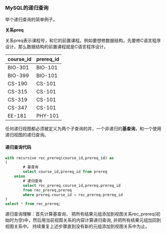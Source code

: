 ### MySQL的递归查询

举个递归查询的简单例子。

**关系preq**

关系preq表示课程号，和它的前置课程。例如要想修数据结构，先要修C语言程序设计。那么数据结构的前置课程就是C语言程序设计。

| course_id | prereq_id |
| --------- | --------- |
|BIO-301|BIO-101|
|BIO-399|BIO-101|
|CS-190|CS-101|
|CS-315|CS-101|
|CS-319|CS-101|
|CS-347|CS-101|
|EE-181|PHY-101|

任何递归视图都必须被定义为两个子查询的并，一个非递归的**基查询**，和一个使用递归视图的递归查询。

#### 递归查询代码

```sql
with recursive rec_prereq(course_id,prereq_id) as
(
		# 基查询
		select course_id,prereq_id from prereq
	union
		# 递归查询
		select rec_prereq.course_id,prereq.prereq_id
		from rec_prereq,prereq
		where prereq.course_id = rec_prereq.prereq_id
)
select * from rec_prereq;
```

递归查询理解：首先计算基查询， 把所有结果元组添加到视图关系rec_prereq(初始时为空)中，然后用当前视图关系的内容计算递归查询, 并把所有结果元组加回到视图关系中。 持续重复上述步骤直到没有新的元组添加到视图关系中为止。

